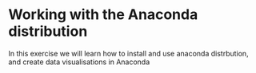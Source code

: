 # Working with the Anaconda distribution

In this exercise we will learn how to install and use anaconda distrbution, and create data visualisations in Anaconda